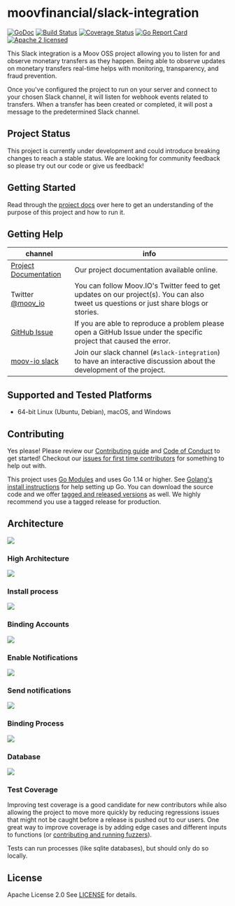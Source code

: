 <!--generated-from:0b928d1de4e8b057456931b14ab199e0d9f3509d024366c5205cff7526495a7d DO NOT REMOVE, DO UPDATE -->
moovfinancial/slack-integration
===

[![GoDoc](https://godoc.org/github.com/moovfinancial/slack-integration?status.svg)](https://godoc.org/github.com/moovfinancial/slack-integration)
[![Build Status](https://github.com/moovfinancial/slack-integration/workflows/Go/badge.svg)](https://github.com/moovfinancial/slack-integration/actions)
[![Coverage Status](https://codecov.io/gh/moovfinancial/slack-integration/branch/master/graph/badge.svg)](https://codecov.io/gh/moovfinancial/slack-integration)
[![Go Report Card](https://goreportcard.com/badge/github.com/moovfinancial/slack-integration)](https://goreportcard.com/report/github.com/moovfinancial/slack-integration)
[![Apache 2 licensed](https://img.shields.io/badge/license-Apache2-blue.svg)](https://raw.githubusercontent.com/moovfinancial/slack-integration/master/LICENSE)

This Slack integration is a Moov OSS project allowing you to listen for and observe monetary transfers as they happen. Being able to observe updates on monetary transfers real-time helps with monitoring, transparency, and fraud prevention. 

Once you've configured the project to run on your server and connect to your chosen Slack channel, it will listen for webhook events related to transfers. When a transfer has been created or completed, it will post a message to the predetermined Slack channel. 

## Project Status

This project is currently under development and could introduce breaking changes to reach a stable status. We are looking for community feedback so please try out our code or give us feedback!

## Getting Started

Read through the [project docs](docs/README.md) over here to get an understanding of the purpose of this project and how to run it.

## Getting Help

 channel | info
 ------- | -------
 [Project Documentation](docs/README.md) | Our project documentation available online.
Twitter [@moov_io](https://twitter.com/moov_io)	| You can follow Moov.IO's Twitter feed to get updates on our project(s). You can also tweet us questions or just share blogs or stories.
[GitHub Issue](https://github.com/moovfinancial/slack-integration/issues) | If you are able to reproduce a problem please open a GitHub Issue under the specific project that caused the error.
[moov-io slack](https://slack.moov.io/) | Join our slack channel (`#slack-integration`) to have an interactive discussion about the development of the project.

## Supported and Tested Platforms

- 64-bit Linux (Ubuntu, Debian), macOS, and Windows

## Contributing

Yes please! Please review our [Contributing guide](CONTRIBUTING.md) and [Code of Conduct](https://github.com/moov-io/ach/blob/master/CODE_OF_CONDUCT.md) to get started! Checkout our [issues for first time contributors](https://github.com/moovfinancial/slack-integration/contribute) for something to help out with.

This project uses [Go Modules](https://github.com/golang/go/wiki/Modules) and uses Go 1.14 or higher. See [Golang's install instructions](https://golang.org/doc/install) for help setting up Go. You can download the source code and we offer [tagged and released versions](https://github.com/moovfinancial/slack-integration/releases/latest) as well. We highly recommend you use a tagged release for production.

## Architecture

![](./SlackIntegration.png)

### High Architecture

![](./images/HighArchitecture.jpg)


### Install process

![](./images/InstallProcess.jpg)

### Binding Accounts

![](./images/BindingAccounts.jpg)

### Enable Notifications

![](./images/EnableNotifications.jpg)

### Send notifications

![](./images/SendNotifications.jpg)

### Binding Process

![](./images/BindingProcess.jpg)

### Database

![](./images/Database.jpg)


### Test Coverage

Improving test coverage is a good candidate for new contributors while also allowing the project to move more quickly by reducing regressions issues that might not be caught before a release is pushed out to our users. One great way to improve coverage is by adding edge cases and different inputs to functions (or [contributing and running fuzzers](https://github.com/dvyukov/go-fuzz)).

Tests can run processes (like sqlite databases), but should only do so locally.

## License

Apache License 2.0 See [LICENSE](LICENSE) for details.
